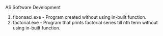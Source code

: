 AS Software Development

1. fibonaaci.exe - Program created without using in-built function.
2. factorial.exe - Program that prints factorial series till nth term without using in-built function.
